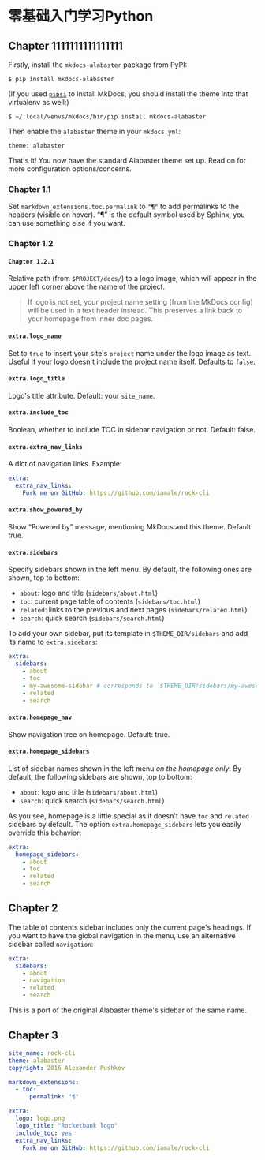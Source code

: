 # 零基础入门学习Python

## Chapter 1111111111111111

Firstly, install the `mkdocs-alabaster` package from PyPI:

```
$ pip install mkdocs-alabaster
```

(If you used [`pipsi`][pipsi] to install MkDocs, you should install the theme into that virtualenv as well:)

```
$ ~/.local/venvs/mkdocs/bin/pip install mkdocs-alabaster
```

Then enable the `alabaster` theme in your `mkdocs.yml`:

```
theme: alabaster
```

That's it! You now have the standard Alabaster theme set up. Read on for more configuration options/concerns.

[pipsi]: https://github.com/mitsuhiko/pipsi


### Chapter 1.1

Set `markdown_extensions.toc.permalink` to `"¶"` to add permalinks to the headers (visible on hover). “¶” is the default symbol used by Sphinx, you can use something else if you want.


### Chapter 1.2

#### `Chapter 1.2.1`

Relative path (from `$PROJECT/docs/`) to a logo image, which will appear in the upper left corner above the name of the project.

> If logo is not set, your project name setting (from the MkDocs config) will be used in a text header instead. This preserves a link back to your homepage from inner doc pages.

#### `extra.logo_name`

Set to `true` to insert your site's `project` name under the logo image as text. Useful if your logo doesn't include the project name itself. Defaults to `false`.

#### `extra.logo_title`

Logo's title attribute. Default: your `site_name`.

#### `extra.include_toc`

Boolean, whether to include TOC in sidebar navigation or not. Default: false.

#### `extra.extra_nav_links`

A dict of navigation links. Example:

```yaml
extra:
  extra_nav_links:
    Fork me on GitHub: https://github.com/iamale/rock-cli
```

#### `extra.show_powered_by`

Show “Powered by” message, mentioning MkDocs and this theme. Default: true.

#### `extra.sidebars`

Specify sidebars shown in the left menu. By default, the following ones are
shown, top to bottom:

  - `about`: logo and title (`sidebars/about.html`)
  - `toc`: current page table of contents (`sidebars/toc.html`)
  - `related`: links to the previous and next pages (`sidebars/related.html`)
  - `search`: quick search (`sidebars/search.html`)

To add your own sidebar, put its template in `$THEME_DIR/sidebars` and add its
name to `extra.sidebars`:

```yaml
extra:
  sidebars:
    - about
    - toc
    - my-awesome-sidebar # corresponds to `$THEME_DIR/sidebars/my-awesome-sidebar.html`
    - related
    - search
```

#### `extra.homepage_nav`

Show navigation tree on homepage. Default: true.

#### `extra.homepage_sidebars`

List of sidebar names shown in the left menu *on the homepage only*.
By default, the following sidebars are shown, top to bottom:

  - `about`: logo and title (`sidebars/about.html`)
  - `search`: quick search (`sidebars/search.html`)

As you see, homepage is a little special as it doesn't have `toc` and `related`
sidebars by default. The option `extra.homepage_sidebars` lets you easily
override this behavior:

```yaml
extra:
  homepage_sidebars:
    - about
    - toc
    - related
    - search
```

## Chapter 2

The table of contents sidebar includes only the current page's headings. If you
want to have the global navigation in the menu, use an alternative sidebar
called `navigation`:

```yaml
extra:
  sidebars:
    - about
    - navigation
    - related
    - search
```

This is a port of the original Alabaster theme's sidebar of the same name.


## Chapter 3

```yaml
site_name: rock-cli
theme: alabaster
copyright: 2016 Alexander Pushkov

markdown_extensions:
  - toc:
      permalink: "¶"

extra:
  logo: logo.png
  logo_title: "Rocketbank logo"
  include_toc: yes
  extra_nav_links:
    Fork me on GitHub: https://github.com/iamale/rock-cli
```
